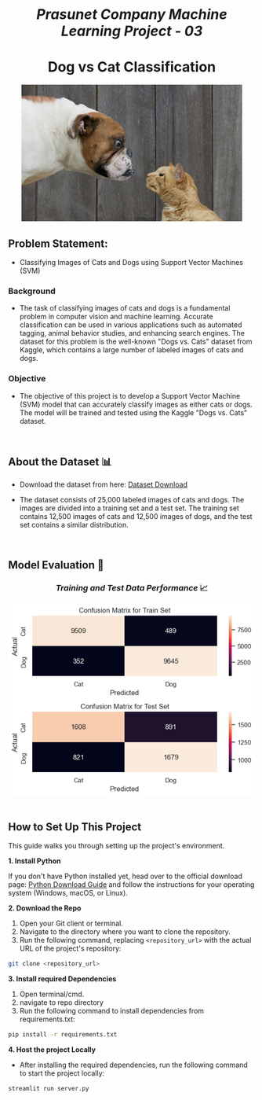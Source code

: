 # <center><i>Prasunet Company Machine Learning Project - 03</i></center>

# <center>Dog vs Cat Classification</center> 

<center><img src = './images/woof_meow.jpg'></center>

## Problem Statement: 
- Classifying Images of Cats and Dogs using Support Vector Machines (SVM)

### Background
- The task of classifying images of cats and dogs is a fundamental problem in computer vision and machine learning. Accurate classification can be used in various applications such as automated tagging, animal behavior studies, and enhancing search engines. The dataset for this problem is the well-known "Dogs vs. Cats" dataset from Kaggle, which contains a large number of labeled images of cats and dogs.

### Objective
- The objective of this project is to develop a Support Vector Machine (SVM) model that can accurately classify images as either cats or dogs. The model will be trained and tested using the Kaggle "Dogs vs. Cats" dataset.

<br>

## About the Dataset 📊

- Download the dataset from here: [Dataset Download](https://www.kaggle.com/c/dogs-vs-cats/data/)

- The dataset consists of 25,000 labeled images of cats and dogs. The images are divided into a training set and a test set. The training set contains 12,500 images of cats and 12,500 images of dogs, and the test set contains a similar distribution.

<br>

## Model Evaluation 🤖

### <center><i>Training and Test Data Performance</i> 📈</center>
<center><img src = '.\images\model_evaluation.png'></center>

<br>

## How to Set Up This Project

This guide walks you through setting up the project's environment.

**1. Install Python**

If you don't have Python installed yet, head over to the official download page: [Python Download Guide](https://wiki.python.org/moin/BeginnersGuide/Download) and follow the instructions for your operating system (Windows, macOS, or Linux).

**2. Download the Repo**


1. Open your Git client or terminal.
2. Navigate to the directory where you want to clone the repository.
3. Run the following command, replacing `<repository_url>` with the actual URL of the project's repository:

```bash 
git clone <repository_url>
```

**3. Install required Dependencies**
1. Open terminal/cmd.
2. navigate to repo directory
3. Run the following command to install dependencies from requirements.txt:

``` bash
pip install -r requirements.txt
```

**4. Host the project Locally**

- After installing the required dependencies, run the following command to start the project locally:

``` bash
streamlit run server.py
```

